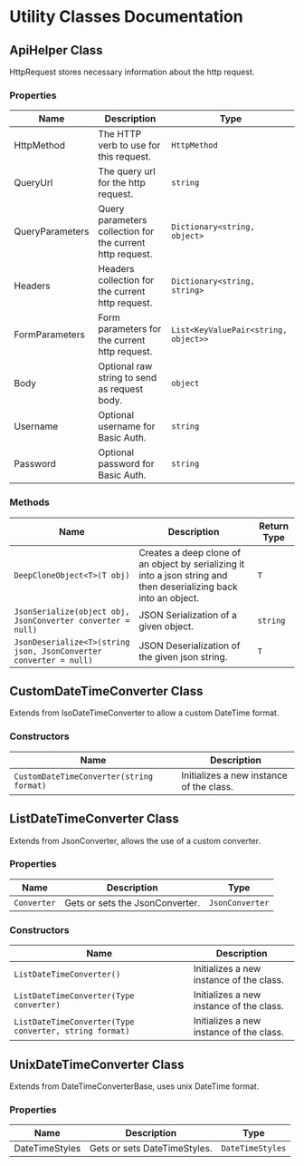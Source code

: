 
# Utility Classes Documentation

## ApiHelper Class

HttpRequest stores necessary information about the http request.

### Properties

| Name | Description | Type |
|  --- | --- | --- |
| HttpMethod | The HTTP verb to use for this request. | `HttpMethod` |
| QueryUrl | The query url for the http request. | `string` |
| QueryParameters | Query parameters collection for the current http request. | `Dictionary<string, object>` |
| Headers | Headers collection for the current http request. | `Dictionary<string, string>` |
| FormParameters | Form parameters for the current http request. | `List<KeyValuePair<string, object>>` |
| Body | Optional raw string to send as request body. | `object` |
| Username | Optional username for Basic Auth. | `string` |
| Password | Optional password for Basic Auth. | `string` |

### Methods

| Name | Description | Return Type |
|  --- | --- | --- |
| `DeepCloneObject<T>(T obj)` | Creates a deep clone of an object by serializing it into a json string and then deserializing back into an object. | `T` |
| `JsonSerialize(object obj, JsonConverter converter = null)` | JSON Serialization of a given object. | `string` |
| `JsonDeserialize<T>(string json, JsonConverter converter = null)` | JSON Deserialization of the given json string. | `T` |

## CustomDateTimeConverter Class

Extends from IsoDateTimeConverter to allow a custom DateTime format.

### Constructors

| Name | Description |
|  --- | --- |
| `CustomDateTimeConverter(string format)` | Initializes a new instance of the <see cref="CustomDateTimeConverter"/> class. |

## ListDateTimeConverter Class

Extends from JsonConverter, allows the use of a custom converter.

### Properties

| Name | Description | Type |
|  --- | --- | --- |
| `Converter` | Gets or sets the JsonConverter. | `JsonConverter` |

### Constructors

| Name | Description |
|  --- | --- |
| `ListDateTimeConverter()` | Initializes a new instance of the <see cref="ListDateTimeConverter"/> class. |
| `ListDateTimeConverter(Type converter)` | Initializes a new instance of the <see cref="ListDateTimeConverter"/> class. |
| `ListDateTimeConverter(Type converter, string format)` | Initializes a new instance of the <see cref="ListDateTimeConverter"/> class. |

## UnixDateTimeConverter Class

Extends from DateTimeConverterBase, uses unix DateTime format.

### Properties

| Name | Description | Type |
|  --- | --- | --- |
| DateTimeStyles | Gets or sets DateTimeStyles. | `DateTimeStyles` |

